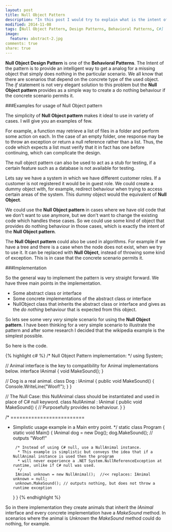 ```yaml
---
layout: post
title: Null Object Pattern
description: "In this post I would try to explain what is the intent of Null Object Pattern and illustrate his usage with examples."
modified: 2014-11-08
tags: [Null Object Pattern, Design Patterns, Behavioral Patterns, C#]
image:
  feature: abstract-2.jpg
comments: true
share: true
---
```


**Null Object Design Pattern** is one of the **Behavioral Patterns**. The Intent of the pattern is to provide an intelligent way to get a analog for a missing object that simply does nothing in the particular scenario. 
We all know that there are scenarios that depend on the concrete type of the used object. The *if* statement is not very elegant solution to this problem but the **Null Object pattern** provides as a simple way to create a do nothing behaviour if the concrete scenario permits it.

###Examples for usage of Null Object pattern

The simplicity of **Null Object pattern** makes it ideal to use in variety of cases. I will give you an examples of few.

For example, a function may retrieve a list of files in a folder and perform some action on each. In the case of an empty folder, one response may be to throw an exception or return a null reference rather than a list. Thus, the code which expects a list must verify that it in fact has one before continuing, which can complicate the design.

The null object pattern can also be used to act as a stub for testing, if a certain feature such as a database is not available for testing.

Lets say we have a system in which we have different customer roles. If a customer is not registered it would be in guest role. We could create a dummy object with, for example, redirect behaviour when trying to access certain areas of the system. This dummy object would the equivalent of **Null Object**.

We could use the **Null Object pattern** in cases where we have old code that we don't want to use anymore, but we don't want to change the existing code which handles these cases. So we could use some kind of object that provides do nothing behaviour in those cases, which is exactly the intent of the **Null Object pattern**.

The **Null Object pattern** could also be used in algorithms. For example if we have a tree and there is a case when the node does not exist, when we try to use it. It can be replaced with **Null Object**, instead of throwing some kind of exception. This is in case that the concrete scenario permits it.

###Implementation

So the general way to implement the pattern is very straight forward. We have three main points in the implementation.

* Some abstract class or interface
* Some concrete implementations of the abstract class or interface
* NullObject class that inherits the abstract class or interface and gives as the *do nothing* behaviour that is expected from this object.

So lets see some very *very* simple scenario for using the **Null Object pattern**.
I have been thinking for a very simple scenario to illustrate the pattern and after some research I decided that the wikipedia example is the simplest possible.

So here is the code.

{% highlight c# %}
/* Null Object Pattern implementation:
 */
using System;
 
// Animal interface is the key to compatibility for Animal implementations below.
interface IAnimal
{
    void MakeSound();
}
 
// Dog is a real animal.
class Dog : IAnimal
{
    public void MakeSound()
    {
        Console.WriteLine("Woof!");
    }
}
 
// The Null Case: this NullAnimal class should be instantiated and used in place of C# null keyword.
class NullAnimal : IAnimal
{
    public void MakeSound()
    {
        // Purposefully provides no behaviour.
    }
}
 
/* =========================
 * Simplistic usage example in a Main entry point.
 */
static class Program
{
    static void Main()
    {
        IAnimal dog = new Dog();
        dog.MakeSound(); // outputs "Woof!"
 
        /* Instead of using C# null, use a NullAnimal instance.
         * This example is simplistic but conveys the idea that if a NullAnimal instance is used then the program
         * will never experience a .NET System.NullReferenceException at runtime, unlike if C# null was used.
         */
        IAnimal unknown = new NullAnimal();  //<< replaces: IAnimal unknown = null;
        unknown.MakeSound(); // outputs nothing, but does not throw a runtime exception        
    }
}
{% endhighlight %}

So in there implementation they create animals that inherit the *IAnimal* interface and every concrete implementation have a *MakeSound* method. In scenarios where the animal is *Unknown* the *MakeSound* method could do nothing, for example.
